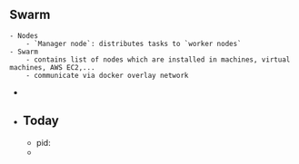 ## Swarm
	- Nodes
		- `Manager node`: distributes tasks to `worker nodes`
	- Swarm
		- contains list of nodes which are installed in machines, virtual machines, AWS EC2,...
		- communicate via docker overlay network
-
- ## Today
	- pid:
	-